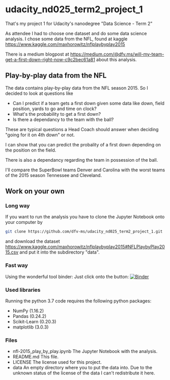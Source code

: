 # udacity_nd025_term2_project_1
That's my project 1 for Udacity's nanodegree "Data Science - Term 2"

As attendee I had to choose one dataset and do some data science analysis.
I chose some data from the NFL, found at kaggle https://www.kaggle.com/maxhorowitz/nflplaybyplay2015

There is a medium blogpost at https://medium.com/@dfv.ms/will-my-team-get-a-first-down-right-now-c9c2bec61a81 about this analysis.

## Play-by-play data from the NFL

The data contains play-by-play data from the NFL season 2015. So I decided to look at questions like

* Can I predict if a team gets a first down given some data like down, field position, yards to go and time on clock?
* What's the probability to get a first down?
* Is there a dependancy to the team with the ball?

These are typical questions a Head Coach should answer when deciding "going for
it on 4th down" or not.

I can show that you can predict the probality of a first down depending on the
position on the field.

There is also a dependancy regarding the team in possession of the ball.

I'll compare the SuperBowl teams Denver and Carolina with the worst teams of
the 2015 season Tennessee and Cleveland.

## Work on your own

### Long way
If you want to run the analysis you have to clone the Jupyter Notebook onto your computer by

```bash
git clone https://github.com/dfv-ms/udacity_nd025_term2_project_1.git
```

and download the dataset https://www.kaggle.com/maxhorowitz/nflplaybyplay2015#NFLPlaybyPlay2015.csv and put it into the subdirectory "data".

### Fast way
Using the wonderful tool binder: Just click onto the button:
[![Binder](https://mybinder.org/badge_logo.svg)](https://mybinder.org/v2/gh/dfv-ms/udacity_nd025_term2_project_1/master)

### Used libraries
Running the python 3.7 code requires the following python packages:
  * NumPy (1.16.2)
  * Pandas (0.24.2)
  * Scikit-Learn (0.20.3)
  * matplotlib (3.0.3)

### Files
* nfl-2015_play_by_play.ipynb The Jupyter Notebook with the analysis.
* README.md This file.
* LICENSE The license used for this project.
* data An empty directory where you to put the data into. Due to the unknown status
of the license of the data I can't redistribute it here.
